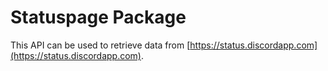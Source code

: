 # Statuspage Package

This API can be used to retrieve data from [https://status.discordapp.com](https://status.discordapp.com).
